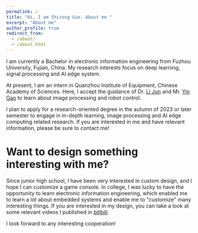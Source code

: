 ```yaml
---
permalink: /
title: "Hi, I am Shirong Guo. About me "
excerpt: "About me"
author_profile: true
redirect_from: 
  - /about/
  - /about.html
---
```


I am currently a Bachelor in electronic information engineering from Fuzhou University, Fujian, China. My research interests focus on deep learning, signal processing and AI edge system.

At present, I am an intern in Quanzhou Institute of Equipment, Chinese Academy of Sciences. Here, I accept the guidance of Dr. [Li Jun](https://xjzz.fzu.edu.cn/info/1015/1123.htm/) and Mr. [Yin Gao](http://www.casqiem.ac.cn/doclist.action?chnlid=3167) to learn about image processing and robot control.

I plan to apply for a research-oriented degree in the autumn of 2023 or later semester to engage in in-depth learning, image processing and AI edge computing related research. If you are interested in me and have relevant information, please be sure to contact me!

Want to design something interesting with me? 
======
Since junior high school, I have been very interested in custom design, and I hope I can customize a game console. In college, I was lucky to have the opportunity to learn electronic information engineering, which enabled me to learn a lot about embedded systems and enable me to "customize" many interesting things. If you are interested in my design, you can take a look at some relevant videos I published in [bilibili](https://space.bilibili.com/25541376?spm_id_from=333.999.0.0/).

I look forward to any interesting cooperation!
